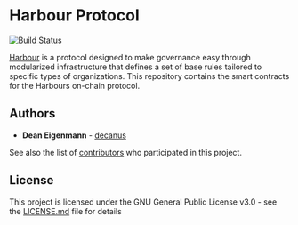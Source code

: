 # Harbour Protocol

[![Build Status](https://travis-ci.com/decanus/Harbour.svg?branch=development)](https://travis-ci.org/Tokenate/Harbour)

[Harbour](https://harbour.tokenate.io) is a protocol designed to make governance easy through modularized infrastructure that defines a set of base rules tailored to specific types of organizations. This repository contains the smart contracts for the Harbours on-chain protocol. 

## Authors

* **Dean Eigenmann** - [decanus](https://github.com/decanus)

See also the list of [contributors](https://github.com/decanus/protocol/contributors) who participated in this project.

## License

This project is licensed under the GNU General Public License v3.0 - see the [LICENSE.md](LICENSE.md) file for details
